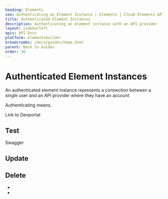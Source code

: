 ```yaml
---
heading: Elements
seo: Authenticating an Element Instance | Elements | Cloud Elements API Docs
title: Authenticated Element Instances
description: Authenticating an element instance with an API provider
layout: sidebarleft
apis: API Docs
platform: elementsbuilder
breadcrumbs: /docs/guides/home.html
parent: Back to Guides
order: 10
---
```


# Authenticated Element Instances

An authenticated element instance represents a connection between a single user and an API provider where they have an account

Authenticating means.

Link to Devportal

## Test

Swagger

## Update

## Delete
*




*
